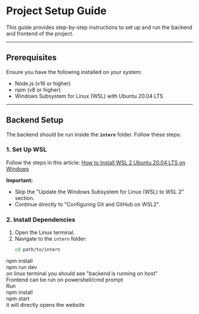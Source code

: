 # Project Setup Guide  

This guide provides step-by-step instructions to set up and run the backend and frontend of the project.

---

## Prerequisites  
Ensure you have the following installed on your system:  
- Node.js (v16 or higher)  
- npm (v8 or higher)  
- Windows Subsystem for Linux (WSL) with Ubuntu 20.04 LTS  

---

## Backend Setup  

The backend should be run inside the **`intern`** folder. Follow these steps:  

### 1. Set Up WSL  
Follow the steps in this article: [How to Install WSL 2 Ubuntu 20.04 LTS on Windows](https://medium.com/@sjmwatsefu/how-to-install-wsl-2-ubuntu-20-04-lts-on-windows-and-open-visual-studio-code-from-the-terminal-e580761e84f8)  

**Important:**  
- Skip the "Update the Windows Subsystem for Linux (WSL) to WSL 2" section.  
- Continue directly to "Configuring Git and GitHub on WSL2".  

### 2. Install Dependencies  
1. Open the Linux terminal.  
2. Navigate to the `intern` folder:  
   ```bash
   cd path/to/intern

 npm install <br/>
 npm run dev <br/>
on linux terminal you should see "backend is running on host"<br/>
Frontend can be run on powershell/cmd prompt<br/>
Run <br/>
 npm install<br/>
 npm start <br/>
it will directly opens the website<br/>
